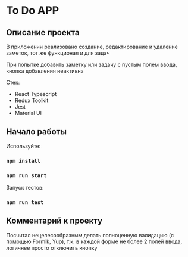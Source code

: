 # To Do APP

## Описание проекта

В приложении реализовано создание, редактирование и удаление заметок, тот же функционал и для задач

При попытке добавить заметку или задачу с пустым полем ввода, кнопка добавления неактивна

Стек:
- React Typescript
- Redux Toolkit
- Jest
- Material UI

## Начало работы

Используйте:

### `npm install`
### `npm run start`


Запуск тестов:

### `npm run test`

## Комментарий к проекту

Посчитал нецелесообразным делать полноценную валидацию (с помощью Formik, Yup), 
т.к. в каждой форме не более 2 полей ввода, логичнее просто отключить кнопку
